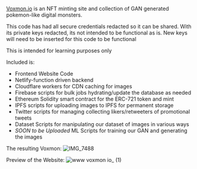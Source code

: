 [Voxmon.io](voxmon.io) is an NFT minting site and collection of GAN generated pokemon-like digital monsters. 

This code has had all secure credentials redacted so it can be shared. With its private keys redacted, its not intended to be functional as is. New keys will need to be inserted for this code to be functional

This is intended for learning purposes only 

Included is:
- Frontend Website Code
- Netlify-function driven backend
- Cloudflare workers for CDN caching for images
- Firebase scripts for bulk jobs hydrating/update the database as needed
- Ethereum Solidity smart contract for the ERC-721 token and mint
- IPFS scripts for uploading images to IPFS for permanent storage
- Twitter scripts for managing collecting likers/retweeters of promotional tweets
- Dataset Scripts for manipulating our dataset of images in various ways
- *SOON to be Uploaded* ML Scripts for training our GAN and generating the images

The resulting Voxmon: 
![IMG_7488](https://user-images.githubusercontent.com/6922982/173199528-3296fdc8-7bcc-4828-80e8-bd571e82fc76.jpg)


Preview of the Website: 
![www voxmon io_ (1)](https://user-images.githubusercontent.com/6922982/173199479-5cd7c641-2e6f-4cda-b1b3-ff903eda8c42.png)
